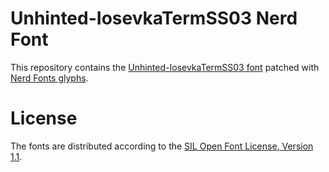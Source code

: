 # Unhinted-IosevkaTermSS03 Nerd Font
This repository contains the [Unhinted-IosevkaTermSS03 font](https://github.com/be5invis/Iosevka) patched with [Nerd Fonts glyphs](https://github.com/ryanoasis/nerd-fonts).

# License
The fonts are distributed according to the [SIL Open Font License, Version 1.1](LICENSE).

